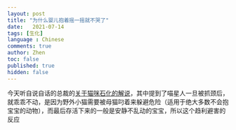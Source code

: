 ```yaml
---
layout: post
title: "为什么婴儿抱着摇一摇就不哭了"
date:   2021-07-14
tags: [生化]
language : Chinese
comments: true
author: Zhen
toc: false
published: true
hidden: false
---
```

今天听自说自话的总裁的[关于猫咪石化的解说](https://youtu.be/UGMOvb0DXSk)，其中提到了喵星人一旦被抓颈后，就乖乖不动，是因为野外小猫需要被母猫叼着来躲避危险（适用于绝大多数不会抱宝宝的动物），而最后存活下来的一般是安静不乱动的宝宝，所以这个趋利避害的反应
<!--stackedit_data:
eyJoaXN0b3J5IjpbLTc1MDQ5ODg4NiwxMDUyMTQ0MTk1XX0=
-->